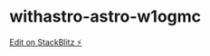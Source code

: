 # withastro-astro-w1ogmc

[Edit on StackBlitz ⚡️](https://stackblitz.com/edit/withastro-astro-w1ogmc)